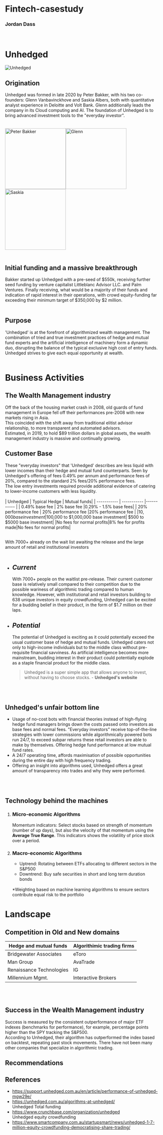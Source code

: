 # Fintech-casestudy
### Jordan Dass
<br />

# **Unhedged**

![Unhedged](https://media-exp1.licdn.com/dms/image/C560BAQGOMqGcvWttyg/company-logo_200_200/0/1599540297632?e=2159024400&v=beta&t=9Ue3-sdbWo3Aa8B1dGYyZ4nVV1_7K9CB93nSqaXK9-8)

## **Origination**
Unhedged was formed in late 2020 by Peter Bakker, with his two co-founders: Glenn Vanbavinckhove and Saskia Albers, both with quantitative analyst experience in Deloitte and Volt Bank. Glenn additionally leads the company in its Cloud computing and AI. The foundation of Unhedged is to bring advanced investment tools to the "everyday investor".
<br /> 
<br /> 
<br /> 
<img src="https://cdn.unhedged.com.au/wp-content/uploads/2021/03/circle-cropped-Peter.png" alt="Peter Bakker" width="200"/><img src="https://cdn.unhedged.com.au/wp-content/uploads/2021/03/circle-cropped-Glenn.png" alt="Glenn" width="200"/><img src="https://cdn.unhedged.com.au/wp-content/uploads/2021/06/circle-cropped.png" alt="Saskia" width="200"/>
<br /> 
<br /> 

## **Initial funding and a massive breakthrough**
Bakker started up Unhedged with a pre-seed of $550k, receiving further seed funding by venture capitalist Littleblanc Advisor LLC. and Palm Ventures. Finally receiving, what would be a majority of their funds and indication of rapid interest in their operations, with crowd equity-funding far exceeding their minimum target of $350,000 by $2 million. 
<br /> 
<br /> 
## Purpose
'Unhedged' is at the forefront of algorithmized wealth management. The combination of tried and true investment practices of hedge and mutual fund experts and the artificial intelligence of machinery form a dynamic duo, disrupting the balance of the typical exclusive high cost of entry funds. Unhedged strives to give each equal opportunity at wealth.
<br /> 
<br /> 

# Business Activities

## The Wealth Management industry
Off the back of the housing market crash in 2008, old guards of fund management in Europe fell off their performances pre-2008 with new markets rising in Asia.
<br /> 
This coincided with the shift away from traditional elitist advisor relationship, to more transparent and automated advisors.
<br /> 
Estimated, in 2019, to hold $89 trillion dollars in global assets, the wealth management industry is massive and continually growing.

## Customer Base
These "everyday investors" that 'Unhedged' describes are less liquid with lower incomes than their hedge and mutual fund counterparts. Seen by Unhedged's offering of fees 0.49% per annum and performance fees of 20%, compared to the standard 2% fees/20% performance fees.
 <br /> 
 The low entry investments required provide additional evidence of catering to lower-income customers with less liquidity. 
 <br /> 
<br /> 
 | Unhedged | Typical Hedge | Mutual funds|
| ----------- | ----------- |----------- |
| 0.49% base fee | 2% base fee |0.29% - 1.5% base fees|
| 20% performance fee | 20% performance fee |20% performance fee	|
|$10,000 base investment|$100,000 to $1,000,000 base investment| $500 to $5000 base investment|
|No fees for normal profits|8% fee for profits made|No fees for normal profits|

 <br /> 
With 7000+ already on the wait list awaiting the release and the large amount of retail and institutional investors
<br /> 
<br /> 

- ## *Current*
    With 7000+ people on the waitlist pre-release. Their current customer base is relatively small compared to their competition due to the possible wariness of algorithmic trading compared to human knowledge. However, with institutional and retail investors building to 638 unique investors in equity crowdfunding, Unhedged can be excited for a budding belief in their product, in the form of $1.7 million on their laps.
- ## *Potential*
    The potential of Unhedged is exciting as it could potentially exceed the usual customer base of hedge and mutual funds. Unhedged caters not only to high-income individuals but to the middle class without pre-requisite financial savviness. As artificial intelligence becomes more mainstream, budding interest in their product could potentially explode as a staple financial product for the middle class.

    >Unhedged is a super simple app that allows anyone to invest, without having to choose stocks. - **Unhedged's website**
<br /> 
<br /> 

## Unhedged's unfair bottom line
- Usage of no-cost bots with financial theories instead of high-flying hedge fund managers brings down the costs passed onto investors as base fees and normal fees. "Everyday investors" receive top-of-the-line strategies with lower commissions while algorithmically powered bots run 24/7, to exceed subpar returns these retail investors are able to make by themselves. Offering hedge fund performance at low mutual fund rates.
- A 24/7 operating time, affords maximisation of possible opportunities during the entire day with high frequency trading.
- Offering an insight into algorithms used, Unhedged offers a great amount of transparency into trades and why they were performed.
<br /> 
<br /> 

## Technology behind the machines
1. ### Micro-economic Algorithms
    Momentum indicators: Select stocks based on strength of momentum (number of up days), but also the velocity of that momentum using the **Average True Range**. This indicators shows the volatility of price stock over a period.
2. ### Macro-economic Algorithms
     - Uptrend: Rotating between ETFs allocating to different sectors in the S&P500
     - Downtrend: Buy safe securities in short and long term duration bonds
     <br /> 
    *Weighting based on machine learning algorithms to ensure sectors contribute equal risk to the portfolio


# Landscape

## Competition in Old and New domains

| Hedge and mutual funds | Algorithimic trading firms |
| ----------- | ----------- |
| Bridgewater Associates | eToro |
| Man Group | AvaTrade |
| Renaissance Technologies | IG | 
| Millennium Mgmt. | Interactive Brokers |

<br /> 
<br /> 

## Success in the Wealth Management industry
Success is measured by the consistent outperformance of major ETF indexes (benchmarks for performance), for example, percentage points higher than the SPY tracking the S&P500.
<br /> 
According to Unhedged, their algorithm has outperformed the index based on backtest, repeating past stock movements.
There have not been many other companies that specialize in algorithmic trading.

## Recommendations

## References
- https://support.unhedged.com.au/en/article/performance-of-unhedged-mgw29e/
- https://unhedged.com.au/algorithms-at-unhedged/
<br />Unhedged Total funding
- https://www.crunchbase.com/organization/unhedged
<br />Unhedged equity crowdfunding
- https://www.smartcompany.com.au/startupsmart/news/unhedged-1-7-million-equity-crowdfunding-democratising-share-trading/


